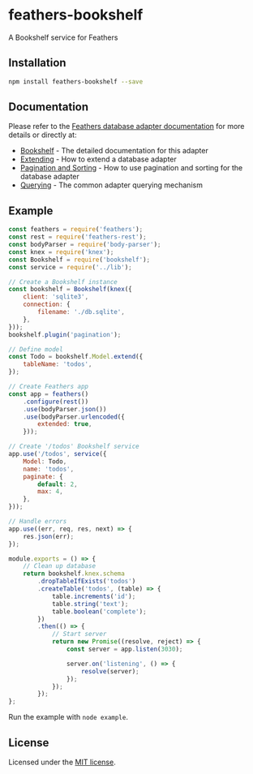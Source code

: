 # feathers-bookshelf

A Bookshelf service for Feathers

## Installation

```bash
npm install feathers-bookshelf --save
```

## Documentation

Please refer to the [Feathers database adapter documentation](http://docs.feathersjs.com/databases/readme.html) for more details or directly at:

- [Bookshelf](http://bookshelfjs.org) - The detailed documentation for this adapter
- [Extending](http://docs.feathersjs.com/databases/extending.html) - How to extend a database adapter
- [Pagination and Sorting](http://docs.feathersjs.com/databases/pagination.html) - How to use pagination and sorting for the database adapter
- [Querying](http://docs.feathersjs.com/databases/querying.html) - The common adapter querying mechanism


## Example

```js
const feathers = require('feathers');
const rest = require('feathers-rest');
const bodyParser = require('body-parser');
const knex = require('knex');
const Bookshelf = require('bookshelf');
const service = require('../lib');

// Create a Bookshelf instance
const bookshelf = Bookshelf(knex({
    client: 'sqlite3',
    connection: {
        filename: './db.sqlite',
    },
}));
bookshelf.plugin('pagination');

// Define model
const Todo = bookshelf.Model.extend({
    tableName: 'todos',
});

// Create Feathers app
const app = feathers()
    .configure(rest())
    .use(bodyParser.json())
    .use(bodyParser.urlencoded({
        extended: true,
    }));

// Create '/todos' Bookshelf service
app.use('/todos', service({
    Model: Todo,
    name: 'todos',
    paginate: {
        default: 2,
        max: 4,
    },
}));

// Handle errors
app.use((err, req, res, next) => {
    res.json(err);
});

module.exports = () => {
    // Clean up database
    return bookshelf.knex.schema
        .dropTableIfExists('todos')
        .createTable('todos', (table) => {
            table.increments('id');
            table.string('text');
            table.boolean('complete');
        })
        .then(() => {
            // Start server
            return new Promise((resolve, reject) => {
                const server = app.listen(3030);

                server.on('listening', () => {
                    resolve(server);
                });
            });
        });
};
```

Run the example with `node example`.

## License

Licensed under the [MIT license](LICENSE).
